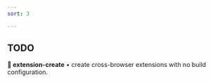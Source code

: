 ```yaml
---
sort: 3

---
```

TODO
---

**🧩 extension-create** • create cross-browser extensions with no build configuration.
